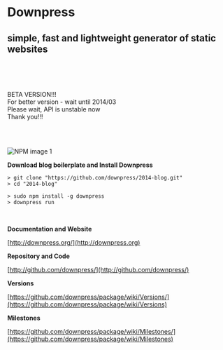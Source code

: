 # Downpress
## simple, fast and lightweight generator of static websites

<br><br><br>

BETA VERSION!!!<br>
For better version - wait until 2014/03<br>
Please wait, API is unstable now<br>
Thank you!!!<br>

<br><br>

![NPM image 1](https://nodei.co/npm/downpress.png)


**Download blog boilerplate and Install Downpress**

    > git clone "https://github.com/downpress/2014-blog.git"
    > cd "2014-blog"

    > sudo npm install -g downpress
    > downpress run

<br>

**Documentation and Website**

[http://downpress.org/](http://downpress.org)

**Repository and Code**

[http://github.com/downpress/](http://github.com/downpress/)

**Versions**

[https://github.com/downpress/package/wiki/Versions/](https://github.com/downpress/package/wiki/Versions)

**Milestones**

[https://github.com/downpress/package/wiki/Milestones/](https://github.com/downpress/package/wiki/Milestones)